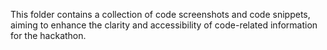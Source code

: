 This folder contains a collection of code screenshots and code snippets, aiming to enhance the clarity and accessibility of code-related information for the hackathon.
